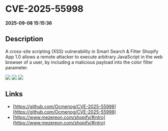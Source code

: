 # CVE-2025-55998

**2025-09-08 15:15:36**

## Description
A cross-site scripting (XSS) vulnerability in Smart Search & Filter Shopify App 1.0 allows a remote attacker to execute arbitrary JavaScript in the web browser of a user, by including a malicious payload into the color filter parameter.

![](https://img.shields.io/static/v1?label=Score&message=8.1&color=red)
![](https://img.shields.io/static/v1?label=Severity&message=HIGH&color=red)
![](https://img.shields.io/static/v1?label=CWE&message=XSS&color=green)

## Links
- [https://github.com/Ocmenog/CVE-2025-55998](https://github.com/Ocmenog/CVE-2025-55998)
- [https://www.mezereon.com/shopify/#intro](https://www.mezereon.com/shopify/#intro)

